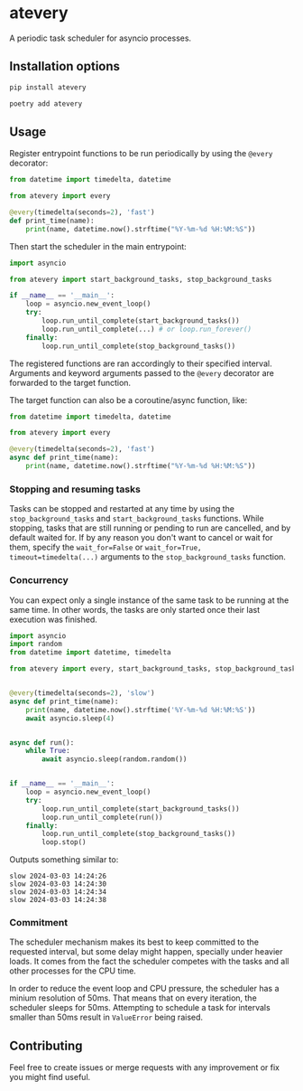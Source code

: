 # atevery

A periodic task scheduler for asyncio processes.


## Installation options

```bash
pip install atevery
```
```bash
poetry add atevery
```

## Usage

Register entrypoint functions to be run periodically by using the `@every` decorator:

```python
from datetime import timedelta, datetime

from atevery import every

@every(timedelta(seconds=2), 'fast')
def print_time(name):
    print(name, datetime.now().strftime("%Y-%m-%d %H:%M:%S"))
```

Then start the scheduler in the main entrypoint:

```python
import asyncio

from atevery import start_background_tasks, stop_background_tasks

if __name__ == '__main__':
    loop = asyncio.new_event_loop()
    try:
        loop.run_until_complete(start_background_tasks())
        loop.run_until_complete(...) # or loop.run_forever()
    finally:
        loop.run_until_complete(stop_background_tasks())
```

The registered functions are ran accordingly to their specified interval. Arguments and keyword
arguments passed to the `@every` decorator are forwarded to the target function.

The target function can also be a coroutine/async function, like:

```python
from datetime import timedelta, datetime

from atevery import every

@every(timedelta(seconds=2), 'fast')
async def print_time(name):
    print(name, datetime.now().strftime("%Y-%m-%d %H:%M:%S"))
```

### Stopping and resuming tasks

Tasks can be stopped and restarted at any time by using the `stop_background_tasks` and `start_background_tasks`
functions. While stopping, tasks that are still running or pending to run are cancelled, and by default waited for. If
by any reason you don't want to cancel or wait for them, specify the `wait_for=False` or
`wait_for=True, timeout=timedelta(...)` arguments to the `stop_background_tasks` function.

### Concurrency

You can expect only a single instance of the same task to be running at the same time. In other words, the tasks are
only started once their last execution was finished.

```python
import asyncio
import random
from datetime import datetime, timedelta

from atevery import every, start_background_tasks, stop_background_tasks


@every(timedelta(seconds=2), 'slow')
async def print_time(name):
    print(name, datetime.now().strftime('%Y-%m-%d %H:%M:%S'))
    await asyncio.sleep(4)


async def run():
    while True:
        await asyncio.sleep(random.random())


if __name__ == '__main__':
    loop = asyncio.new_event_loop()
    try:
        loop.run_until_complete(start_background_tasks())
        loop.run_until_complete(run())
    finally:
        loop.run_until_complete(stop_background_tasks())
        loop.stop()
```

Outputs something similar to:

```text
slow 2024-03-03 14:24:26
slow 2024-03-03 14:24:30
slow 2024-03-03 14:24:34
slow 2024-03-03 14:24:38
```


### Commitment

The scheduler mechanism makes its best to keep committed to the requested interval, but some delay might happen,
specially under heavier loads. It comes from the fact the scheduler competes with the tasks and all other processes for
the CPU time.

In order to reduce the event loop and CPU pressure, the scheduler has a minium resolution of 50ms. That means that on
every iteration, the scheduler sleeps for 50ms. Attempting to schedule a task for intervals smaller than 50ms result in
`ValueError` being raised.

## Contributing

Feel free to create issues or merge requests with any improvement or fix you might find useful.
